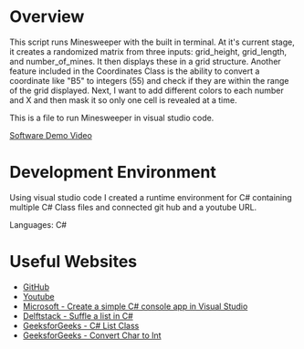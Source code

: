 # Overview

This script runs Minesweeper with the built in terminal. At it's current stage, it creates a randomized matrix from three inputs: grid_height, grid_length, and number_of_mines. It then displays these in a grid structure. Another feature included in the Coordinates Class is the ability to convert a coordinate like "B5" to integers (55) and check if they are within the range of the grid displayed. Next, I want to add different colors to each number and X and then mask it so only one cell is revealed at a time.

This is a file to run Minesweeper in visual studio code.

[Software Demo Video](https://youtu.be/jR93WrXXf1U)

# Development Environment

Using visual studio code I created a runtime environment for C# containing multiple C# Class files and connected git hub and a youtube URL.

Languages: C#

# Useful Websites

* [GitHub](https://github.com/devoncurry02/Minesweeper)
* [Youtube](https://youtu.be/jR93WrXXf1U)
* [Microsoft - Create a simple C# console app in Visual Studio](https://learn.microsoft.com/en-us/visualstudio/get-started/csharp/tutorial-console?view=vs-2022)
* [Delftstack - Suffle a list in C#](https://www.delftstack.com/howto/csharp/shuffle-a-list-in-csharp/)
* [GeeksforGeeks - C# List Class](https://www.geeksforgeeks.org/c-sharp/c-sharp-list-class/)
* [GeeksforGeeks - Convert Char to Int](https://www.geeksforgeeks.org/c/convert-char-to-int/)
